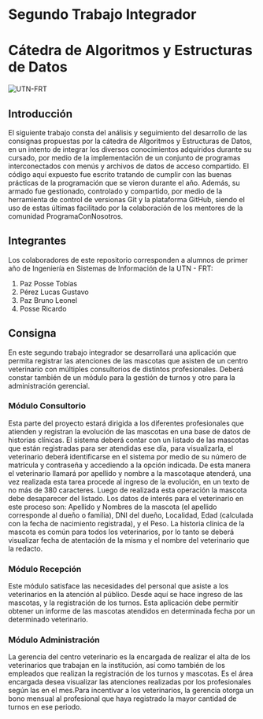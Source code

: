 # Segundo Trabajo Integrador

# Cátedra de Algoritmos y Estructuras de Datos

![UTN-FRT](https://upload.wikimedia.org/wikipedia/en/b/bd/UTN.png)

## Introducción

El siguiente trabajo consta del análisis y seguimiento del desarrollo de las consignas propuestas por la cátedra de Algoritmos y Estructuras de Datos, en un intento de integrar los diversos conocimientos adquiridos durante su cursado, por medio de la implementación de un conjunto de programas interconectados con menús y archivos de datos de acceso compartido.
El código aquí expuesto fue escrito tratando de cumplir con las buenas prácticas de la programación que se vieron durante el año. Además, su armado fue gestionado, controlado y compartido, por medio de la herramienta de control de versionas Git y la plataforma GitHub, siendo el uso de estas últimas facilitado por la colaboración de los mentores de la comunidad ProgramaConNosotros.

## Integrantes

Los colaboradores de este repositorio corresponden a alumnos de primer año de Ingeniería en Sistemas de Información de la UTN - FRT:

1. Paz Posse Tobías
2. Pérez Lucas Gustavo
3. Paz Bruno Leonel
4. Posse Ricardo

## Consigna

En este segundo trabajo integrador se desarrollará una aplicación que permita registrar las atenciones de las mascotas que asisten de un centro veterinario con múltiples consultorios de distintos profesionales. Deberá constar también de un módulo para la gestión de turnos y otro para la administración gerencial.

### Módulo Consultorio

Esta parte del proyecto estará dirigida a los diferentes profesionales que atienden y registran la evolución de las mascotas en una base de datos de historias clínicas. El sistema deberá contar con un listado de las mascotas que están registradas para ser atendidas ese día, para visualizarla, el veterinario deberá identificarse en el sistema por medio de su número de matrícula y contraseña y accediendo a la opción indicada. De esta manera el veterinario llamará por apellido y nombre a la mascotaque atenderá, una vez realizada esta tarea procede al ingreso de la evolución, en un texto de no más de 380 caracteres. Luego de realizada esta operación la mascota debe desaparecer del listado. Los datos de interés para el veterinario en este proceso son: Apellido y Nombres de la mascota (el apellido corresponde al dueño o familia), DNI del dueño, Localidad, Edad (calculada con la fecha de nacimiento registrada), y el Peso.
La historia clínica de la mascota es común para todos los veterinarios, por lo tanto se deberá visualizar fecha de atentación de la misma y el nombre del veterinario que la redacto.

### Módulo Recepción

Este módulo satisface las necesidades del personal que asiste a los veterinarios en la atención al público. Desde aquí se hace ingreso de las mascotas, y la registración de los turnos. Esta aplicación debe permitir obtener un informe de las mascotas atendidos en determinada fecha por un determinado veterinario.

### Módulo Administración

La gerencia del centro veterinario es la encargada de realizar el alta de los veterinarios que trabajan en la institución, así como también de los empleados que realizan la registración de los turnos y mascotas. Es el área encargada desea visualizar las atenciones realizadas por los profesionales según las en el mes.Para incentivar a los veterinarios, la gerencia otorga un bono mensual al profesional que haya registrado la mayor cantidad de turnos en ese periodo.
